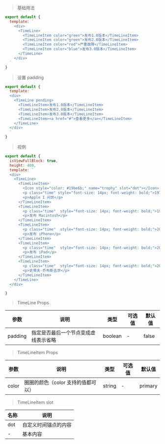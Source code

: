 > 基础用法

```js
export default {
  template: `
    <div>
      <TimeLine>
        <TimeLineItem color="green">发布1.0版本</TimeLineItem>
        <TimeLineItem color="green">发布2.0版本</TimeLineItem>
        <TimeLineItem color="red">严重故障</TimeLineItem>
        <TimeLineItem color="blue">发布3.0版本</TimeLineItem>
      </TimeLine>
    </div>
  `
}
```

> 设置 padding

```js
export default {
  template: `
  <div>
    <TimeLine pending>
      <TimeLineItem>发布1.0版本</TimeLineItem>
      <TimeLineItem>发布2.0版本</TimeLineItem>
      <TimeLineItem>发布3.0版本</TimeLineItem>
      <TimeLineItem><a href="#">查看更多</a></TimeLineItem>
    </TimeLine>
  </div>
  `
}
```

> 视例

```js
export default {
  isViewFullBlock: true,
  height: 400,
  template: `
  <div>
    <TimeLine>
      <TimeLineItem>
        <Icon style="color: #19be6b;" name="trophy" slot="dot"></Icon>
        <p class="time" style="font-size: 14px; font-weight: bold;">1976年</p>
        <p>Apple I 问世</p>
      </TimeLineItem>
      <TimeLineItem>
        <p class="time"  style="font-size: 14px; font-weight: bold;">1984年</p>
        <p>发布 Macintosh</p>
      </TimeLineItem>
      <TimeLineItem>
        <p class="time"  style="font-size: 14px; font-weight: bold;">2007年</p>
        <p>发布 iPhone</p>
      </TimeLineItem>
      <TimeLineItem>
        <p class="time"  style="font-size: 14px; font-weight: bold;">2010年</p>
        <p>发布 iPad</p>
      </TimeLineItem>
      <TimeLineItem>
        <p class="time"  style="font-size: 14px; font-weight: bold;">2011年10月5日</p>
        <p>史蒂夫·乔布斯去世</p>
      </TimeLineItem>
    </TimeLine>
  </div>
  `
}
```

> TimeLine Props

参数 | 说明 | 类型 | 可选值 | 默认值
---|---|---|---|---
padding | 指定是否最后一个节点变成虚线表示省略 | boolean | - | false

> TimeLineItem Props

参数 | 说明 | 类型 | 可选值 | 默认值
---|---|---|---|---
color | 圈圈的颜色（color 支持的值都可以） | string | - | primary

> TimeLineItem slot

名称 | 说明
---|---
dot | 自定义时间锚点的内容
- | 基本内容


